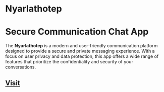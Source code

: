 # Nyarlathotep

# Secure Communication Chat App

The **Nyarlathotep** is a modern and user-friendly communication platform designed to provide a secure and private messaging experience. With a focus on user privacy and data protection, this app offers a wide range of features that prioritize the confidentiality and security of your conversations.

## [Visit](https://nyarlathotep.vercel.app/)
